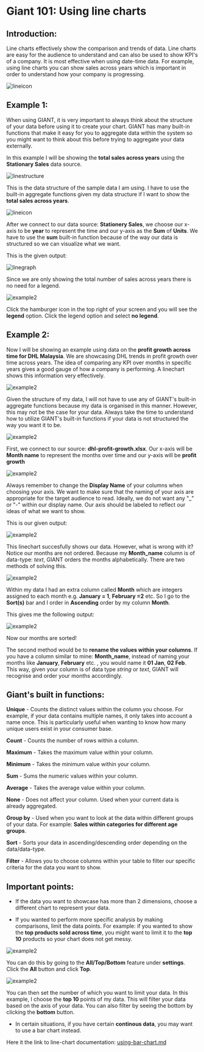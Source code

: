 # Giant 101: Using line charts

## Introduction:

Line charts effectively show the comparison and trends of data. Line charts are easy for the audience to understand and can also be used to show KPI's of a company. It is most effective when using date-time data. For example, using line charts you can show sales across years which is important in order to understand how your company is progressing.

![lineicon](images/giant-101-linechart/line-icon.PNG)

## Example 1:

When using GIANT, it is very important to always think about the structure of your data before using it to create your chart. GIANT has many built-in functions that make it easy for you to aggregate data within the system so you might want to think about this before trying to aggregate your data externally.

In this example I will be showing the **total sales across years** using the **Stationary Sales** data source.

![linestructure](images/giant-101-linechart/data-structure.PNG)

This is the data structure of the sample data I am using. I have to use the built-in aggregate functions given my data structure if I want to show the **total sales across years**. 

![lineicon](images/giant-101-linechart/data-bind.PNG)

After we connect to our data source: **Stationery Sales**, we choose our x-axis to be **year** to represent the time and our y-axis as the **Sum** of **Units**. We have to use the **sum** built-in function because of the way our data is structured so we can visualize what we want.

This is the given output:

![linegraph](images/giant-101-linechart/line-graph.PNG)

Since we are only showing the total number of sales across years there is no need for a legend. 

![example2](images/giant-101-linechart/legend.PNG)

Click the hamburger icon in the top right of your screen and you will see the **legend** option. Click the legend option and select **no legend**. 

## Example 2:

Now I will be showing an example using data on the **profit growth across time for DHL Malaysia**. We are showcasing DHL trends in profit growth over time across years. The idea of comparing any KPI over months in specific years gives a good gauge of how a company is performing. A linechart shows this information very effectively.

![example2](images/giant-101-linechart/data-structure2.PNG)

Given the structure of my data, I will not have to use any of GIANT's built-in aggregate functions because my data is organised in this manner. However, this may not be the case for your data. Always take the time to understand how to utilize GIANT's built-in functions if your data is not structured the way you want it to be.

![example2](images/giant-101-linechart/data-bind-2.PNG)

First, we connect to our source: **dhl-profit-growth.xlsx**. Our x-axis will be **Month name** to represent the months over time and our y-axis will be **profit growth**

![example2](images/giant-101-linechart/data-bind-x.PNG)

Always remember to change the **Display Name** of your columns when choosing your axis. We want to make sure that the naming of your axis are appropriate for the target audience to read. Ideally, we do not want any "_" or "-" within our display name. Our axis should be labeled to reflect our ideas of what we want to show.

This is our given output:

![example2](images/giant-101-linechart/line-graph-2.PNG)

This linechart succesfully shows our data. However, what is wrong with it? Notice our months are not ordered. Because my **Month_name** column is of data-type: *text*, GIANT orders the months alphabetically. There are two methods of solving this.

![example2](images/giant-101-linechart/data-order.PNG)

Within my data I had an extra column called **Month** which are integers assigned to each month e.g. **January = 1**, **February =2** etc. So I go to the **Sort(s)** bar and I order in **Ascending** order by my column **Month**.

This gives me the following output:

![example2](images/giant-101-linechart/line-graph-improved.PNG)

Now our months are sorted! 

The second method would be to **rename the values within your columns**. If you have a column similar to mine: **Month_name**, instead of naming your months like **January**, **February** etc. , you would name it **01 Jan**, **02 Feb**. This way, given your column is of data type *string* or *text*, GIANT will recognise and order your months accordingly.

## Giant's built in functions:

**Unique** - Counts the distinct values within the column you choose. For example, if your data contains multiple names, it only takes into account a name once. This is particularly useful when wanting to know how many unique users exist in your consumer base.

**Count** - Counts the number of rows within a column.

**Maximum** - Takes the maximum value within your column.

**Minimum** - Takes the minimum value within your column.

**Sum** - Sums the numeric values within your column.

**Average** - Takes the average value within your column.

**None** - Does not affect your column. Used when your current data is already aggregated.

**Group by** - Used when you want to look at the data within different groups of your data. For example: **Sales within categories for different age groups**.

**Sort** - Sorts your data in ascending/descending order depending on the data/data-type.

**Filter** - Allows you to choose columns within your table to filter our specific criteria for the data you want to show.

## Important points:

- If the data you want to showcase has more than 2 dimensions, choose a different chart to represent your data.

- If you wanted to perform more specific analysis by making comparisons, limit the data points. For example: if you wanted to show the **top products sold across time**, you might want to limit it to the **top 10** products so your chart does not get messy. 

![example2](images/giant-101-linechart/limit.PNG)

You can do this by going to the **All/Top/Bottom** feature under **settings**. Click the **All** button and click **Top**.

![example2](images/giant-101-linechart/limit2.PNG)

You can then set the number of which you want to limit your data. In this example, I choose the **top 10** points of my data. This will filter your data based on the axis of your data. You can also filter by seeing the bottom by clicking the **bottom** button.

- In certain situations, if you have certain **continous data**, you may want to use a bar chart instead.
 
 
 Here it the link to line-chart documentation:
    [using-bar-chart.md](using-bar-chart.md)

